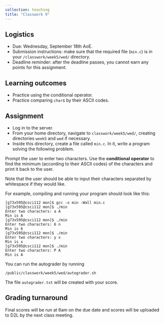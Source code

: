 ```yaml
---
collection: teaching
title: "Classwork 9"
---
```


## Logistics
* Due: Wednesday, September 18th AoE.
* Submission instructions: make sure that the required file (`min.c`) is in your
	`/classwork/week5/wed/` directory.
* Deadline reminder: after the deadline passes, you cannot earn any points for
	this assignment.

## Learning outcomes
* Practice using the conditional operator.
* Practice comparing `char`s by their ASCII codes.

## Assignment

* Log in to the server.
* From your home directory, navigate to `classwork/week5/wed/`, creating directories `week5` and `wed` if necessary.
* Inside this directory, create a file called `min.c`. In it, write a
	program solving the following problem.

Prompt the user to enter two characters. Use the **conditional operator** to find
the minimum (according to their ASCII codes) of the characters and print it
back to the user.

Note that the user should be able to input their characters separated by
whitespace if they would like.

For example, compiling and running your program should look like this:

```
[g73x595@csci112 mon]$ gcc -o min -Wall min.c
[g73x595@csci112 mon]$ ./min
Enter two characters: a A
Min is A
[g73x595@csci112 mon]$ ./min
Enter two characters: 6 n
Min is 6
[g73x595@csci112 mon]$ ./min
Enter two characters: y x
Min is x
[g73x595@csci112 mon]$ ./min
Enter two characters: P A
Min is A
```

You can run the autograder by running
```
/public/classwork/week5/wed/autograder.sh
```

The file `autograder.txt` will be created with your score.

## Grading turnaround
Final scores will be run at 6am on the due date and scores will be
uploaded to D2L by the next class meeting.
